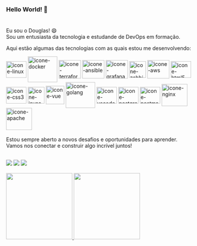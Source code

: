 
### Hello World! 👋
#
Eu sou o Douglas! 😄  <br>
Sou um entusiasta da tecnologia e estudande de DevOps em formação. 

Aqui estão algumas das tecnologias com as quais estou me desenvolvendo: 
<div style= "display: inline_block">
  <img align="center" alt="icone-linux" height="45" width="55" src="https://cdn.jsdelivr.net/gh/devicons/devicon@latest/icons/linux/linux-original.svg" />
  <img align="center" alt="icone-docker" height="70" width="80" src="https://cdn.jsdelivr.net/gh/devicons/devicon@latest/icons/docker/docker-original.svg" />
  <img align="center" alt="icone-terraform" height="50" width="60" src="https://cdn.jsdelivr.net/gh/devicons/devicon@latest/icons/terraform/terraform-original.svg" />
  <img align="center" alt="icone-ansible" height="50" width="60" src="https://cdn.jsdelivr.net/gh/devicons/devicon@latest/icons/ansible/ansible-original.svg" />
  <img align="center" alt="icone-grafana" height="50" width="60" src="https://cdn.jsdelivr.net/gh/devicons/devicon@latest/icons/grafana/grafana-plain.svg" />
  <img align="center" alt="icone-zabbix" height="45" width="45" src="https://cdn.icon-icons.com/icons2/2699/PNG/512/zabbix_logo_icon_167937.png" />
  <img align="center" alt="icone-aws" height="50" width="60" src="https://cdn.jsdelivr.net/gh/devicons/devicon@latest/icons/amazonwebservices/amazonwebservices-plain-wordmark.svg" />
  <img align="center" alt="icone-html5" height="45" width="55" src="https://cdn.jsdelivr.net/gh/devicons/devicon@latest/icons/html5/html5-original.svg" />
  <img align="center" alt="icone-css3" height="45" width="55" src="https://cdn.jsdelivr.net/gh/devicons/devicon@latest/icons/css3/css3-original.svg" />
  <img align="center" alt="icone-javascript" height="45" width="45" src="https://cdn.jsdelivr.net/gh/devicons/devicon@latest/icons/javascript/javascript-plain.svg" />
  <img align="center" alt="icone-vue" height="50" width="50" src="https://cdn.jsdelivr.net/gh/devicons/devicon@latest/icons/vuejs/vuejs-original.svg" />
  <img align="center" alt="icone-golang" height="70" width="80" src="https://cdn.jsdelivr.net/gh/devicons/devicon@latest/icons/go/go-original-wordmark.svg" />
  <img align="center" alt="icone-vscode" height="45" width="55" src="https://cdn.jsdelivr.net/gh/devicons/devicon@latest/icons/vscode/vscode-original.svg" />
  <img align="center" alt="icone-postgres" height="45" width="55" src="https://cdn.jsdelivr.net/gh/devicons/devicon@latest/icons/postgresql/postgresql-original.svg" />
  <img align="center" alt="icone-postman" height="45" width="55" src="https://cdn.jsdelivr.net/gh/devicons/devicon@latest/icons/postman/postman-original.svg" />
  <img align="center" alt="icone-nginx" height="60" width="70" src="https://cdn.jsdelivr.net/gh/devicons/devicon@latest/icons/nginx/nginx-original.svg" />
  <img align="center" alt="icone-apache" height="60" width="70" src="https://cdn.jsdelivr.net/gh/devicons/devicon@latest/icons/apache/apache-original-wordmark.svg" />

</div>

<br>
Estou sempre aberto a novos desafios e oportunidades para aprender. Vamos nos conectar e construir algo incrível juntos!

##

<div>
  <a href=https://www.linkedin.com/in/douglastaylor20><img src=https://img.shields.io/badge/LinkedIn-0077B5?style=for-the-badge&logo=linkedin&logoColor=white></a>
  <a href=mailto:douglastaylor20@gmail.com><img src=https://img.shields.io/badge/-Gmail-%23333?style=for-the-badge&amp;logo=gmail&amp;logoColor=white></a>
  <a href=https://www.instagram.com/douglastaylorph/><img src=https://img.shields.io/badge/-Instagram-%23E4405F?style=for-the-badge&logo=instagram&logoColor=white></a>
</div>
<br>
</div>
<div>
<a href="https://github.com/douglastaylorb">
<img loading="lazy" height="180em" src="https://github-readme-stats.vercel.app/api/top-langs/?username=douglastaylorb&layout=compact&langs_count=7&theme=dark"/>
<img loading="lazy" height="180em" src="https://github-readme-stats.vercel.app/api?username=douglastaylorb&show_icons=true&theme=dark&rank_icon=github"/>
  <!-- * &count_private=true */ &include_all_commits=true -->
</div>
